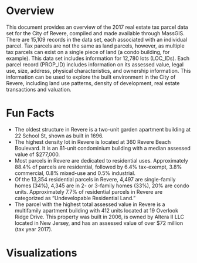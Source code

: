 # Overview
This document provides an overview of the 2017 real estate tax parcel data set for the City of Revere, compiled and made available through MassGIS. There are 15,109 records in the data set, each associated with an individual parcel. Tax parcels are not the same as land parcels, however, as multiple tax parcels can exist on a single piece of land (a condo building, for example). This data set includes information for 12,780 lots (LOC_IDs). Each parcel record (PROP_ID) includes information on its assessed value, legal use, size, address, physical characteristics, and ownership information. This information can be used to explore the built environment in the City of Revere, including land use patterns, density of development, real estate transactions and valuation.

# Fun Facts
-	The oldest structure in Revere is a two-unit garden apartment building at 22 School St, shown as built in 1696.
-	The highest density lot in Revere is located at 360 Revere Beach Boulevard. It is an 81-unit condominium building with a median assessed value of $277,000.
-	Most parcels in Revere are dedicated to residential uses. Approximately 88.4% of parcels are residential, followed by 6.4% tax-exempt, 3.8% commercial, 0.8% mixed-use and 0.5% industrial.
-	Of the 13,354 residential parcels in Revere, 4,497 are single-family homes (34%), 4,345 are in 2- or 3-family homes (33%), 20% are condo units. Approximately 7.7% of residential parcels in Revere are categorized as “Undevelopable Residential Land.”
-	The parcel with the highest total assessed value in Revere is a multifamily apartment building with 412 units located at 19 Overlook Ridge Drive. This property was built in 2006, is owned by Altera II LLC located in New Jersey, and has an assessed value of over $72 million (tax year 2017).

# Visualizations
